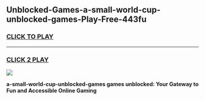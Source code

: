 
## Unblocked-Games-a-small-world-cup-unblocked-games-Play-Free-443fu
<h3>
<a href="https://premium76.site?title=a-small-world-cup-unblocked-games&ref=17A">CLICK TO PLAY</a></h3>
<hr>

<h3>
<a href="https://premium76.site?title=a-small-world-cup-unblocked-games&ref=17A">CLICK 2 PLAY</a>
  
</h3>

<a href="https://premium76.site?title=a-small-world-cup-unblocked-games&ref=17A"><img src="https://clearcache.store/games.png"></a>


**a-small-world-cup-unblocked-games games unblocked: Your Gateway to Fun and Accessible Online Gaming**
